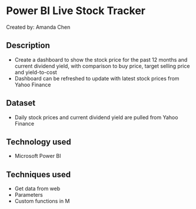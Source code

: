 # Power BI Live Stock Tracker
Created by: Amanda Chen

## Description
* Create a dashboard to show the stock price for the past 12 months and current dividend yield, with comparison to buy price, target selling price and yield-to-cost
* Dashboard can be refreshed to update with latest stock prices from Yahoo Finance

## Dataset
* Daily stock prices and current dividend yield are pulled from Yahoo Finance 


## Technology used
* Microsoft Power BI

## Techniques used
* Get data from web
* Parameters
* Custom functions in M


